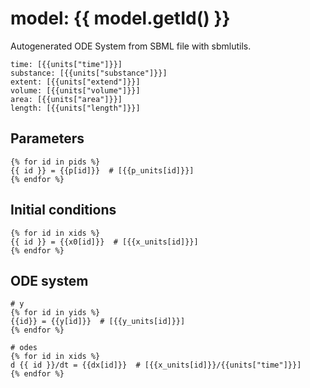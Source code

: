 
# model: {{ model.getId() }}
Autogenerated ODE System from SBML file with sbmlutils.
```
time: [{{units["time"]}}]
substance: [{{units["substance"]}}]
extent: [{{units["extend"]}}]
volume: [{{units["volume"]}}]
area: [{{units["area"]}}]
length: [{{units["length"]}}]
```

## Parameters
```
{% for id in pids %}
{{ id }} = {{p[id]}}  # [{{p_units[id]}}] 
{% endfor %}
```

## Initial conditions
```
{% for id in xids %}
{{ id }} = {{x0[id]}}  # [{{x_units[id]}}]
{% endfor %}
```

## ODE system
```
# y
{% for id in yids %}
{{id}} = {{y[id]}}  # [{{y_units[id]}}]
{% endfor %}

# odes
{% for id in xids %}
d {{ id }}/dt = {{dx[id]}}  # [{{x_units[id]}}/{{units["time"]}}]
{% endfor %}
```
